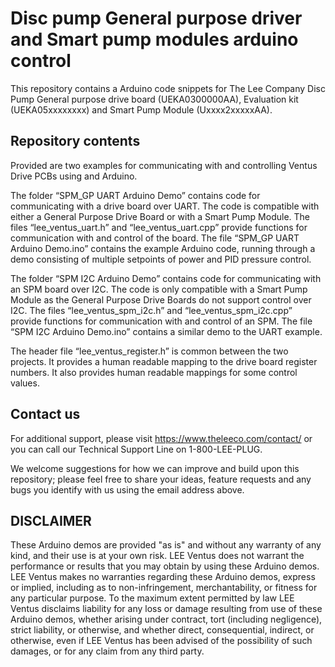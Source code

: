 # Disc pump General purpose driver and Smart pump modules arduino control
This repository contains a Arduino code snippets for The Lee Company Disc Pump General purpose drive board (UEKA0300000AA), Evaluation kit (UEKA05xxxxxxxx) and Smart Pump Module (Uxxxx2xxxxxAA).

## Repository contents
Provided are two examples for communicating with and controlling Ventus Drive PCBs using and Arduino.

The folder “SPM_GP UART Arduino Demo” contains code for communicating with a drive board over UART. The code is compatible with either a General Purpose Drive Board or with a Smart Pump Module. The files “lee_ventus_uart.h” and “lee_ventus_uart.cpp” provide functions for communication with and control of the board. The file “SPM_GP UART Arduino Demo.ino” contains the example Arduino code, running through a demo consisting of multiple setpoints of power and PID pressure control.

The folder “SPM I2C Arduino Demo” contains code for communicating with an SPM board over I2C. The code is only compatible with a Smart Pump Module as the General Purpose Drive Boards do not support control  over I2C. The files “lee_ventus_spm_i2c.h” and “lee_ventus_spm_i2c.cpp” provide functions for communication  with and control of an SPM. The file “SPM I2C Arduino Demo.ino” contains a similar demo to the UART example.

The header file “lee_ventus_register.h” is common between the two projects. It provides a human readable mapping to the drive board register numbers. It also provides human readable mappings for some control values.


## Contact us

For additional support, please visit https://www.theleeco.com/contact/ or you can call our Technical Support Line on 1-800-LEE-PLUG.

We welcome suggestions for how we can improve and build upon this repository; please feel free to share your ideas, feature requests and any bugs you identify with us using the email address above. 

## DISCLAIMER 
These Arduino demos are provided "as is" and without any warranty of any kind, and their use is at your own risk. LEE Ventus does not warrant the performance or results that you may obtain by using these Arduino demos. LEE Ventus makes no warranties regarding these Arduino demos, express or implied, including as to non-infringement, merchantability, or fitness for any particular purpose. To the maximum extent permitted by law LEE Ventus disclaims liability for any loss or damage resulting from use of these Arduino demos, whether arising under contract, tort (including negligence), strict liability, or otherwise, and whether direct, consequential, indirect, or otherwise, even if LEE Ventus has been advised of the possibility of such damages, or for any claim from any third party.
